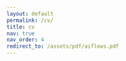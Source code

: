 ```yaml
---
layout: default
permalink: /cv/
title: cv
nav: true
nav_order: 4
redirect_to: /assets/pdf/aiflows.pdf
---
```

